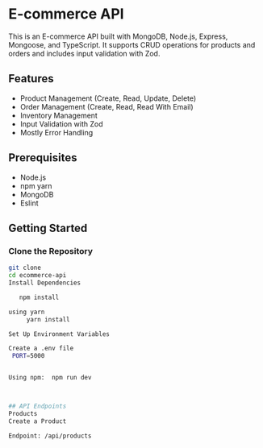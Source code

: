 # E-commerce API

This is an E-commerce API built with MongoDB, Node.js, Express, Mongoose, and TypeScript. It supports CRUD operations for products and orders and includes input validation with Zod.

## Features

- Product Management (Create, Read, Update, Delete)
- Order Management (Create, Read, Read With Email)
- Inventory Management
- Input Validation with Zod
- Mostly Error Handling

## Prerequisites

- Node.js
- npm  yarn 
- MongoDB 
- Eslint

## Getting Started

### Clone the Repository

```sh
git clone 
cd ecommerce-api
Install Dependencies

   npm install

using yarn
     yarn install

Set Up Environment Variables

Create a .env file 
 PORT=5000


Using npm:  npm run dev



## API Endpoints
Products
Create a Product

Endpoint: /api/products
